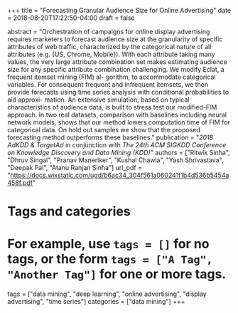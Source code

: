 +++
title = "Forecasting Granular Audience Size for Online Advertising"
date = 2018-08-20T17:22:50-04:00
draft = false

abstract = "Orchestration of campaigns for online display advertising requires marketers to forecast audience size at the granularity of specific attributes of web traffic, characterized by the categorical nature of all attributes (e.g. {US, Chrome, Mobile}). With each attribute taking many values, the very large attribute combination set makes estimating audience size for any specific attribute combination challenging. We modify Eclat, a frequent itemset mining (FIM) al- gorithm, to accommodate categorical variables. For consequent frequent and infrequent itemsets, we then provide forecasts using time series analysis with conditional probabilities to aid approxi- mation. An extensive simulation, based on typical characteristics of audience data, is built to stress test our modified-FIM approach. In two real datasets, comparison with baselines including neural network models, shows that our method lowers computation time of FIM for categorical data. On hold out samples we show that the proposed forecasting method outperforms these baselines."
publication = "_2018 AdKDD & TargetAd_ in conjunction with _The 24th ACM SIGKDD Conference on Knowledge Discovery and Data Mining (KDD)_"
authors = ["Ritwik Sinha", "Dhruv Singal", "Pranav Maneriker", "Kushal Chawla", "Yash Shrivastava", "Deepak Pai", "Atanu Ranjan Sinha"]
url_pdf = "https://docs.wixstatic.com/ugd/b6ac34_304f561a060241f1b4d536b5454a458f.pdf"

# Tags and categories
# For example, use `tags = []` for no tags, or the form `tags = ["A Tag", "Another Tag"]` for one or more tags.
tags = ["data mining", "deep learning", "online advertising", "display advertising", "time series"]
categories = ["data mining"]
+++


